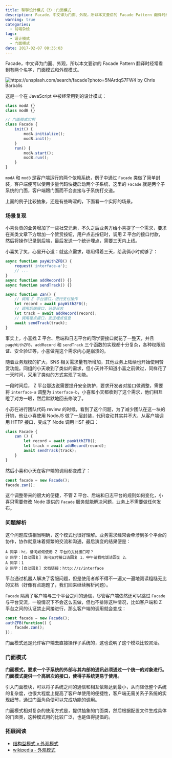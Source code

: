 ```yaml
---
title: 聊聊设计模式（3）：门面模式
description: Facade，中文译为门面、外观，所以本文要讲的 Facade Pattern 翻译时经常看到有两个名字，门面模式和外观模式。
warning: true
categories:
  - 前端杂烩
tags:
  - 设计模式
  - 门面模式
date: 2017-02-07 08:35:03
---
```


Facade，中文译为门面、外观，所以本文要讲的 Facade Pattern 翻译时经常看到有两个名字，门面模式和外观模式。

![https://unsplash.com/search/facade?photo=5NArdqS7FW4 by Chris Barbalis](../blogimgs/2017/02/07/6c0378f8gy1fchm1y9bubj20p00dw42z.jpg)<!--<source src="http://ww1.sinaimg.cn/large/6c0378f8gy1fchm1y9bubj20p00dw42z">-->

<!--more-->

这是一个在 JavaScript 中被经常用到的设计模式：

```js
class modA {}
class modB {}

// 门面模式实例
class Facade {
    init() {
        modA.initialize();
        modB.init();
    }
    run() {
        modA.start();
        modB.run();
    }
}
```

`modA` 和 `modB` 是客户端运行的两个依赖系统，例子中通过 `Facade` 类做了简单封装，客户端便可以使用少量代码快捷启动两个子系统，这里的 `Facade` 就是两个子系统的门面，客户端跟门面而不会直接与子系统打交道。

上面的例子比较抽象，还是有些晦涩的，下面看一个实际的场景。

### 场景复现

小喜负责的业务增加了一些社交元素，不久之后业务方给小喜提了一个需求，要求在某类文章下方增加一个赞赏按钮，用户点击按钮时，调用 Z 平台的接口付款，然后将操作记录到后端，最后发送一个统计埋点，需要三天内上线。

小喜笑了笑，心里开心道：就这点需求，哪用得着三天，给我俩小时就够了：

```js
async function payWithZFB() {
    request('interface-a');
    // ...
}
async function addRecord() {}
async function sendTrack() {}

async function Zan() {
    // 调用 Z 平台接口，进行支付操作
    let record = await payWithZFB();
    // 调用后端接口，记录日志
    let track = await addRecord(record);
    // 调用埋点接口，发送埋点信息
    await sendTrack(track);
}
```

事实上，小喜找 Z 平台、后端和日志平台的同学要接口就花了一整天，并且 `pageWithZFB`、`addRecord` 和 `sendTrack` 三个函数的实现都十分复杂，各种权限验证、安全验证等，小喜做完这个需求内心是崩溃的。

随着业务规模的扩大，SNS 相关需求量有所增加，其他业务上陆续也开始使用赞赏功能。同组的小天收到了类似的需求，但小天并不知道小喜之前做过，同样花了一天时间，采用了类似的方式实现了功能。

一段时间后， Z 平台那边说需要提升安全防护，要求开发者对接口做调整，需要将 `interface-a` 调整为 `interface-b`，小喜和小天都收到了这个需求，他们相互瞪了对方一眼，然后默默地回去修改了。

小苏在进行团队代码 review 的时候，看到了这个问题，为了减少团队在这一块的开销，他让小喜使用 NodeJS 做了一层封装，代码变动其实并不大，从客户端调用 HTTP 接口，变成了 Node 调用 HSF 接口：

```js
class Facade {
    zan () {
        let record = await payWithZFB();
        let track = await addRecord(record);
        await sendTrack(track);
    }
}
```

然后小喜和小天在客户端的调用都变成了：

```js
const facade = new Facade();
facade.zan();
```

这个调整带来的很大的便捷，不管 Z 平台、后端和日志平台的规则如何变化，小喜只需要修改 Node 提供的 `Facade` 服务就能解决问题，业务上不需要做任何发布。

### 问题解析

这个问题应该相当明确，这个模式也很好理解。业务需求经常会牵涉到多个平台的协作，协作就意味着频繁的交流和沟通，最后演变的结果便是：

```
A 同学：hi，请问如何使用 Z 平台的支付接口呀？
B 同学：[自动回复] 询问支付接口请回复 1，中午请我吃饭请回复 2。
A 同学：1
B 同学：[自动回复] 文档链接：http://z/interface
```

平台通过机器人解决了客服问题，但是使用者却不得不一遍又一遍地阅读粗糙无比的文档（好像有点跑题了，我们回来继续解析问题）。

`Facade` 隔离了客户端与三个平台之间的通信，尽管客户端依然还可以跳过 `Facade` 与平台交流，一般情况下不会这么去做，但也不排除这种情况，比如客户端和 Z 平台之间的认证禁止间接进行，那么客户端的调用就会变成：

```js
const facade = new Facade();
authZFB(function() {
    facade.zan();
});
```

门面模式还是允许客户端去直接操作子系统的，这也说明了这个模块比较灵活。

### 门面模式

**门面模式，要求一个子系统的外部与其内部的通讯必须通过一个统一的对象进行。门面模式提供一个高层次的接口，使得子系统更易于使用。**

引入门面模块，可以将子系统之间的通信和相互依赖达到最小，从而降低整个系统的复杂度，也很大程度上提高了客户单使用的便捷性，客户端无需关系子系统的实现细节，通过门面角色便可以完成功能的调用。

门面模式相对复杂的使用方式是，提供抽象的门面类，然后根据配置文件生成具体的门面类，这种模式用的比较广泛，也是值得提倡的。

### 拓展阅读

- [结构型模式 » 外观模式](http://design-patterns.readthedocs.io/zh_CN/latest/structural_patterns/facade.html)
- [wikipedia - 外观模式](https://zh.wikipedia.org/wiki/%E5%A4%96%E8%A7%80%E6%A8%A1%E5%BC%8F)
